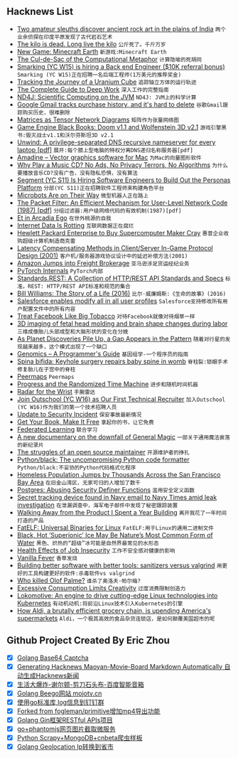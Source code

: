 ## Hacknews List


- [Two amateur sleuths discover ancient rock art in the plains of India](https://www.nytimes.com/2019/05/07/science/petroglyphs-rock-art-india.html)  `两个业余侦探在印度平原发现了古代岩石艺术`
- [The kilo is dead. Long live the kilo](https://news.mit.edu/2019/kilo-standard-change-0516)  `公斤死了。千斤万岁`
- [New Game: Minecraft Earth](https://www.minecraft.net/en-us/article/new-game--minecraft-earth#)  `新游戏:Minecraft Earth`
- [The Cul-de-Sac of the Computational Metaphor](https://www.edge.org/conversation/rodney_a_brooks-the-cul-de-sac-of-the-computational-metaphor)  `计算隐喻的死胡同`
- [Smarking (YC W15) is hiring a Back end Engineer ($10K referral bonus)](https://jobs.lever.co/smarking/65be7a6c-bb60-44a9-9a49-c425f322da3f)  `Smarking (YC W15)正在招聘一名后端工程师(1万美元的推荐奖金)`
- [Tracking the Journey of a Uranium Cube](https://physicstoday.scitation.org/doi/10.1063/PT.3.4202)  `追踪铀立方体的运行轨迹`
- [The Complete Guide to Deep Work](https://doist.com/blog/complete-guide-to-deep-work/)  `深入工作的完整指南`
- [ND4J: Scientific Computing on the JVM](https://github.com/deeplearning4j/nd4j)  `ND4J: JVM上的科学计算`
- [Google Gmail tracks purchase history, and it&#39;s hard to delete](https://www.cnbc.com/2019/05/17/google-gmail-tracks-purchase-history-how-to-delete-it.html)  `谷歌Gmail跟踪购买历史，很难删除`
- [Matrices as Tensor Network Diagrams](https://www.math3ma.com/blog/matrices-as-tensor-network-diagrams)  `矩阵作为张量网络图`
- [Game Engine Black Books: Doom v1.1 and Wolfenstein 3D v2.1](http://fabiensanglard.net/gebb/index.html)  `游戏引擎黑书:毁灭战士v1.1和沃尔芬斯坦3D v2.1`
- [Unwind: A privilege-separated DNS recursive nameserver for every laptop [pdf]](https://www.openbsd.org/papers/bsdcan2019_unwind.pdf)  `展开:每个膝上型电脑的特权分离DNS递归名称服务器[pdf]`
- [Amadine – Vector graphics software for Mac](https://amadine.com)  `为Mac的向量图形软件`
- [Why Play a Music CD? No Ads, No Privacy Terrors, No Algorithms](https://www.nytimes.com/2019/05/15/technology/personaltech/music-streaming-cd.html)  `为什么要播放音乐CD?没有广告，没有隐私恐惧，没有算法`
- [Segment (YC S11) Is Hiring Software Engineers to Build Out the Personas Platform](https://grnh.se/8da59f231)  `分部(YC S11)正在招聘软件工程师来构建角色平台`
- [Microbots Are on Their Way](https://www.nytimes.com/2019/04/30/science/microbots-robots-silicon-wafer.html)  `微型机器人正在路上`
- [The Packet Filter: An Efficient Mechanism for User-Level Network Code (1987) [pdf]](https://www.hpl.hp.com/techreports/Compaq-DEC/WRL-87-2.pdf)  `分组过滤器:用户级网络代码的有效机制(1987)[pdf]`
- [Et in Arcadia Ego](https://www.theparisreview.org/blog/2019/05/15/et-in-arcadia-ego/)  `在世外桃源的自我`
- [Internet Data Is Rotting](http://theconversation.com/your-internet-data-is-rotting-115891)  `互联网数据正在腐烂`
- [Hewlett Packard Enterprise to Buy Supercomputer Maker Cray](https://www.reuters.com/article/us-cray-m-a-hpe/hewlett-packard-enterprise-to-buy-supercomputer-maker-cray-in-1-30-billion-deal-idUSKCN1SN1CN)  `惠普企业收购超级计算机制造商克雷`
- [Latency Compensating Methods in Client/Server In-Game Protocol Design (2001)](https://developer.valvesoftware.com/wiki/Latency_Compensating_Methods_in_Client/Server_In-game_Protocol_Design_and_Optimization)  `客户机/服务器游戏协议设计中的延迟补偿方法(2001)`
- [Amazon Jumps into Freight Brokerage](https://www.ttnews.com/articles/amazon-jumps-freight-brokerage)  `亚马逊涉足货运经纪业务`
- [PyTorch Internals](http://blog.ezyang.com/2019/05/pytorch-internals/)  `PyTorch内部`
- [Standards.REST: A Collection of HTTP/REST API Standards and Specs](http://standards.rest/)  `标准。REST: HTTP/REST API标准和规范的集合`
- [Bill Williams: The Story of a Life (2016)](https://www.filfre.net/2016/01/bill-williams-the-story-of-a-life/)  `比尔·威廉姆斯:《生命的故事》(2016)`
- [Salesforce enables modify all in all user profiles](https://www.reddit.com/r/salesforce/comments/bpq336/salesforce_enables_modify_all_in_all_user_profiles/)  `Salesforce支持修改所有用户配置文件中的所有内容`
- [Treat Facebook Like Big Tobacco](https://www.bloomberg.com/opinion/articles/2019-05-17/regulate-facebook-like-big-tobacco-not-like-a-phone-company)  `对待Facebook就像对待烟草一样`
- [3D imaging of fetal head molding and brain shape changes during labor](https://journals.plos.org/plosone/article?id=10.1371/journal.pone.0215721)  `三维成像胎儿头部成型和大脑形状的变化在分娩`
- [As Planet Discoveries Pile Up, a Gap Appears in the Pattern](https://www.quantamagazine.org/as-planet-discoveries-pile-up-a-gap-appears-in-the-pattern-20190516/)  `随着对行星的发现越来越多，这个模式出现了一个缺口`
- [Genomics – A Programmer&#39;s Guide](https://gist.github.com/andy-thomason/f304850bdf20d2cd2ecbb042d81b5e54)  `基因组学-一个程序员的指南`
- [Spina bifida: Keyhole surgery repairs baby spine in womb](https://www.bbc.co.uk/news/health-48253477)  `脊柱裂:锁眼手术修复胎儿在子宫中的脊柱`
- [Peermaps](https://peermaps.org/)  `Peermaps`
- [Progress and the Randomized Time Machine](https://kk.org/thetechnium/progress-and-the-randomized-time-machine/)  `进步和随机时间机器`
- [Radar for the Wrist](https://spectrum.ieee.org/tech-talk/consumer-electronics/gadgets/radar-for-your-wrist)  `手腕雷达`
- [Join Outschool (YC W16) as Our First Technical Recruiter](https://jobs.lever.co/outschool/c8dfd1b4-14c2-4552-800c-6673bfdf018e)  `加入Outschool (YC W16)作为我们的第一个技术招聘人员`
- [Update to Security Incident](https://stackoverflow.blog/2019/05/17/update-to-security-incident-may-17-2019/)  `保安事故最新情况`
- [Get Your Book, Make It Free](http://www.realtimerendering.com/blog/get-your-book-make-it-free/)  `拿起你的书，让它免费`
- [Federated Learning](https://federated.withgoogle.com/)  `联合学习`
- [A new documentary on the downfall of General Magic](https://hyperallergic.com/500449/general-magic-documentary-smartphone-apple-silicon-valley/)  `一部关于通用魔法衰落的新纪录片`
- [The struggles of an open source maintainer](http://antirez.com/news/129)  `开源维护者的挣扎`
- [Python/black: The uncompromising Python code formatter](https://github.com/python/black)  `Python/black:不妥协的Python代码格式化程序`
- [Homeless Population Jumps by Thousands Across the San Francisco Bay Area](https://www.latimes.com/local/lanow/la-me-ln-northern-california-homeless-count-20190517-story.html)  `在旧金山湾区，无家可归的人增加了数千`
- [Postgres: Abusing Security Definer Functions](https://www.cybertec-postgresql.com/en/abusing-security-definer-functions/)  `滥用安全定义函数`
- [Secret tracking device found in Navy email to Navy Times amid leak investigation](https://www.militarytimes.com/2019/05/17/secret-tracking-device-found-in-navy-email-to-navy-times-amid-leak-investigation-raises-legal-ethical-questions/)  `在泄漏调查中，海军电子邮件中发现了秘密跟踪装置`
- [Walking Away from the Product I Spent a Year Building](https://www.derrickreimer.com/essays/2019/05/17/im-walking-away-from-the-product-i-spent-a-year-building.html)  `离开我花了一年时间打造的产品`
- [FatELF: Universal Binaries for Linux](https://icculus.org/fatelf/)  `FatELF:用于Linux的通用二进制文件`
- [Black, Hot ‘Superionic’ Ice May Be Nature’s Most Common Form of Water](https://www.quantamagazine.org/black-hot-superionic-ice-may-be-natures-most-common-form-of-water-20190508/)  `黑色、炽热的“超级”冰可能是自然界最常见的水形态`
- [Health Effects of Job Insecurity](https://wol.iza.org/articles/health-effects-of-job-insecurity/long)  `工作不安全感对健康的影响`
- [Vanilla Fever](https://www.1843magazine.com/features/vanilla-fever)  `香草发烧`
- [Building better software with better tools: sanitizers versus valgrind](https://lemire.me/blog/2019/05/16/building-better-software-with-better-tools-sanitizers-versus-valgrind/)  `用更好的工具构建更好的软件:杀毒软件vs valgrind`
- [Who killed Olof Palme?](https://www.theguardian.com/news/2019/may/16/olof-palme-sweden-prime-minister-unsolved-murder-new-evidence)  `谁杀了奥洛夫·帕尔梅?`
- [Excessive Consumption Limits Creativity](https://medium.com/the-mission/why-excessive-consumption-limits-your-creativity-6e925dd66daa)  `过度消费限制创造力`
- [Lokomotive: An engine to drive cutting-edge Linux technologies into Kubernetes](https://kinvolk.io/blog/2019/05/driving-kubernetes-forward-with-lokomotive/)  `有动机动机:将前沿Linux技术引入Kubernetes的引擎`
- [How Aldi, a brutally efficient grocery chain, is upending America&#39;s supermarkets](https://edition.cnn.com/interactive/2019/05/business/aldi-walmart-low-food-prices/index.html)  `Aldi，一个极其高效的食品杂货连锁店，是如何颠覆美国超市的呢`

## Github Project Created By Eric Zhou

- [x] [Golang Base64 Captcha](https://github.com/mojocn/base64Captcha)
- [x] [Generating Hacknews Maoyan-Movie-Board Markdown Automatically 自动生成Hacknews新闻](https://github.com/dejavuzhou/md-genie)
- [x] [生活大爆炸-谢尔顿-剪刀石头布-百度智能音箱](https://github.com/mojocn/dueros-bang-game)
- [x] [Golang Beego网站 mojotv.cn](https://github.com/mojocn/www.mojotv.cn)
- [x] [使用go标准库,log信息到钉钉群](https://github.com/mojocn/dooger)
- [x] [Forked from fogleman/primitive增加mp4导出功能](https://github.com/mojocn/primitive)
- [x] [Golang Gin框架RESTful APIs项目](https://github.com/JJJJJJJerk/ezier-golang-web-api-framework)
- [x] [go+phantomjs网页图片截取微服务](https://github.com/mojocn/screen_shot)
- [x] [Python Scrapy+MongoDB+cnbeta爬虫样板](https://github.com/mojocn/scrapy_mongodb_boilerplate_cnbeta)
- [x] [Golang Geolocation Ip转换到省市](https://github.com/mojocn/ip2location)